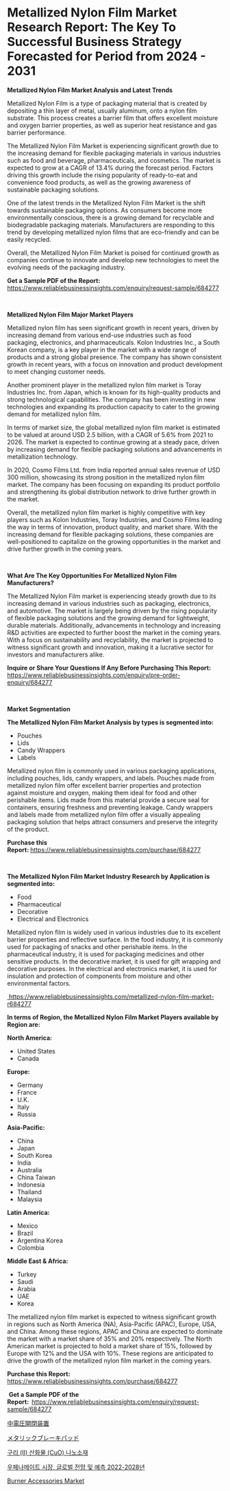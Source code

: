 <p><h1>Metallized Nylon Film Market Research Report: The Key To Successful Business Strategy Forecasted for Period from 2024 - 2031</h1></p><p><strong>Metallized Nylon Film Market Analysis and Latest Trends</strong></p>
<p><p>Metallized Nylon Film is a type of packaging material that is created by depositing a thin layer of metal, usually aluminum, onto a nylon film substrate. This process creates a barrier film that offers excellent moisture and oxygen barrier properties, as well as superior heat resistance and gas barrier performance.</p><p>The Metallized Nylon Film Market is experiencing significant growth due to the increasing demand for flexible packaging materials in various industries such as food and beverage, pharmaceuticals, and cosmetics. The market is expected to grow at a CAGR of 13.4% during the forecast period. Factors driving this growth include the rising popularity of ready-to-eat and convenience food products, as well as the growing awareness of sustainable packaging solutions.</p><p>One of the latest trends in the Metallized Nylon Film Market is the shift towards sustainable packaging options. As consumers become more environmentally conscious, there is a growing demand for recyclable and biodegradable packaging materials. Manufacturers are responding to this trend by developing metallized nylon films that are eco-friendly and can be easily recycled.</p><p>Overall, the Metallized Nylon Film Market is poised for continued growth as companies continue to innovate and develop new technologies to meet the evolving needs of the packaging industry.</p></p>
<p><strong>Get a Sample PDF of the Report:&nbsp;</strong> <a href="https://www.reliablebusinessinsights.com/enquiry/request-sample/684277">https://www.reliablebusinessinsights.com/enquiry/request-sample/684277</a></p>
<p>&nbsp;</p>
<p><strong>Metallized Nylon Film Major Market Players</strong></p>
<p><p>Metallized nylon film has seen significant growth in recent years, driven by increasing demand from various end-use industries such as food packaging, electronics, and pharmaceuticals. Kolon Industries Inc., a South Korean company, is a key player in the market with a wide range of products and a strong global presence. The company has shown consistent growth in recent years, with a focus on innovation and product development to meet changing customer needs.</p><p>Another prominent player in the metallized nylon film market is Toray Industries Inc. from Japan, which is known for its high-quality products and strong technological capabilities. The company has been investing in new technologies and expanding its production capacity to cater to the growing demand for metallized nylon film.</p><p>In terms of market size, the global metallized nylon film market is estimated to be valued at around USD 2.5 billion, with a CAGR of 5.6% from 2021 to 2026. The market is expected to continue growing at a steady pace, driven by increasing demand for flexible packaging solutions and advancements in metallization technology.</p><p>In 2020, Cosmo Films Ltd. from India reported annual sales revenue of USD 300 million, showcasing its strong position in the metallized nylon film market. The company has been focusing on expanding its product portfolio and strengthening its global distribution network to drive further growth in the market.</p><p>Overall, the metallized nylon film market is highly competitive with key players such as Kolon Industries, Toray Industries, and Cosmo Films leading the way in terms of innovation, product quality, and market share. With the increasing demand for flexible packaging solutions, these companies are well-positioned to capitalize on the growing opportunities in the market and drive further growth in the coming years.</p></p>
<p>&nbsp;</p>
<p><strong>What Are The Key Opportunities For Metallized Nylon Film Manufacturers?</strong></p>
<p><p>The Metallized Nylon Film market is experiencing steady growth due to its increasing demand in various industries such as packaging, electronics, and automotive. The market is largely being driven by the rising popularity of flexible packaging solutions and the growing demand for lightweight, durable materials. Additionally, advancements in technology and increasing R&D activities are expected to further boost the market in the coming years. With a focus on sustainability and recyclability, the market is projected to witness significant growth and innovation, making it a lucrative sector for investors and manufacturers alike.</p></p>
<p><strong>Inquire or Share Your Questions If Any Before Purchasing This Report:</strong> <a href="https://www.reliablebusinessinsights.com/enquiry/pre-order-enquiry/684277">https://www.reliablebusinessinsights.com/enquiry/pre-order-enquiry/684277</a></p>
<p>&nbsp;</p>
<p><strong>Market Segmentation</strong></p>
<p><strong>The Metallized Nylon Film Market Analysis by types is segmented into:</strong></p>
<p><ul><li>Pouches</li><li>Lids</li><li>Candy Wrappers</li><li>Labels</li></ul></p>
<p><p>Metallized nylon film is commonly used in various packaging applications, including pouches, lids, candy wrappers, and labels. Pouches made from metallized nylon film offer excellent barrier properties and protection against moisture and oxygen, making them ideal for food and other perishable items. Lids made from this material provide a secure seal for containers, ensuring freshness and preventing leakage. Candy wrappers and labels made from metallized nylon film offer a visually appealing packaging solution that helps attract consumers and preserve the integrity of the product.</p></p>
<p><strong>Purchase this Report:&nbsp;</strong><a href="https://www.reliablebusinessinsights.com/purchase/684277">https://www.reliablebusinessinsights.com/purchase/684277</a></p>
<p>&nbsp;</p>
<p><strong>The Metallized Nylon Film Market Industry Research by Application is segmented into:</strong></p>
<p><ul><li>Food</li><li>Pharmaceutical</li><li>Decorative</li><li>Electrical and Electronics</li></ul></p>
<p><p>Metallized nylon film is widely used in various industries due to its excellent barrier properties and reflective surface. In the food industry, it is commonly used for packaging of snacks and other perishable items. In the pharmaceutical industry, it is used for packaging medicines and other sensitive products. In the decorative market, it is used for gift wrapping and decorative purposes. In the electrical and electronics market, it is used for insulation and protection of components from moisture and other environmental factors.</p></p>
<p><a href="https://www.reliablebusinessinsights.com/metallized-nylon-film-market-r684277">&nbsp;https://www.reliablebusinessinsights.com/metallized-nylon-film-market-r684277</a></p>
<p><strong>In terms of Region, the Metallized Nylon Film Market Players available by Region are:</strong></p>
<p>
    <p> <strong> North America: </strong>
        <ul>
            <li>United States</li>
            <li>Canada</li>
        </ul>
        </p> 
    <p> <strong> Europe: </strong>
        <ul>
            <li>Germany</li>
            <li>France</li>
            <li>U.K.</li>
            <li>Italy</li>
            <li>Russia</li>
        </ul>
        </p> 
    <p> <strong> Asia-Pacific: </strong>
        <ul>
            <li>China</li>
            <li>Japan</li>
            <li>South Korea</li>
            <li>India</li>
            <li>Australia</li>
            <li>China Taiwan</li>
            <li>Indonesia</li>
            <li>Thailand</li>
            <li>Malaysia</li>
        </ul>
        </p> 
    <p> <strong> Latin America: </strong>
        <ul>
            <li>Mexico</li>
            <li>Brazil</li>
            <li>Argentina Korea</li>
            <li>Colombia</li>
        </ul>
        </p> 
    <p> <strong> Middle East & Africa: </strong>
        <ul>
            <li>Turkey</li>
            <li>Saudi</li>
            <li>Arabia</li>
            <li>UAE</li>
            <li>Korea</li>
        </ul>
    </p>
    </p>
<p><p>The metallized nylon film market is expected to witness significant growth in regions such as North America (NA), Asia-Pacific (APAC), Europe, USA, and China. Among these regions, APAC and China are expected to dominate the market with a market share of 35% and 20% respectively. The North American market is projected to hold a market share of 15%, followed by Europe with 12% and the USA with 10%. These regions are anticipated to drive the growth of the metallized nylon film market in the coming years.</p></p>
<p><strong>Purchase this Report: </strong><a href="https://www.reliablebusinessinsights.com/purchase/684277">https://www.reliablebusinessinsights.com/purchase/684277</a></p>
<p>&nbsp;<strong>Get a Sample PDF of the Report:&nbsp;&nbsp;</strong><a href="https://www.reliablebusinessinsights.com/enquiry/request-sample/684277">https://www.reliablebusinessinsights.com/enquiry/request-sample/684277</a></p>
<p><strong></strong></p>
<p><p><a href="https://medium.com/@austinjames1907/2024%E5%B9%B4%E3%81%8B%E3%82%892031%E5%B9%B4%E3%81%BE%E3%81%A7%E3%81%AE7-%E3%81%AEcagr%E3%81%A7%E6%8B%A1%E5%A4%A7%E3%81%97%E3%81%A6%E3%81%84%E3%82%8B%E4%B8%AD%E5%9C%A7%E3%82%B9%E3%82%A4%E3%83%83%E3%83%81%E3%82%AE%E3%83%A4%E5%B8%82%E5%A0%B4%E3%81%AE%E3%82%B5%E3%82%A4%E3%82%BA%E3%81%AB%E9%96%A2%E3%81%99%E3%82%8B%E6%B4%9E%E5%AF%9F-7326d3553167">中電圧開閉装置</a></p><p><a href="https://medium.com/@austinjames1907/%E6%AC%A1%E3%81%AE%E6%96%87%E7%AB%A0%E3%82%92%E6%97%A5%E6%9C%AC%E8%AA%9E%E3%81%AB%E7%BF%BB%E8%A8%B3%E3%81%97%E3%81%BE%E3%81%99-%E8%A3%BD%E5%93%81%E3%82%BF%E3%82%A4%E3%83%97-%E3%82%A2%E3%83%97%E3%83%AA%E3%82%B1%E3%83%BC%E3%82%B7%E3%83%A7%E3%83%B3-%E5%9C%B0%E5%9F%9F%E5%88%A5%E3%81%AE%E3%82%B0%E3%83%AD%E3%83%BC%E3%83%90%E3%83%AB%E9%87%91%E5%B1%9E%E8%A3%BD%E3%83%96%E3%83%AC%E3%83%BC%E3%82%AD%E3%83%91%E3%83%83%E3%83%89%E5%B8%82%E5%A0%B4%E8%A6%8F%E6%A8%A1%E3%81%8A%E3%82%88%E3%81%B3%E3%82%B7%E3%82%A7%E3%82%A2%E5%88%86%E6%9E%90-2024%E5%B9%B4-2031%E5%B9%B4-05ed024e1736">メタリックブレーキパッド</a></p><p><a href="https://github.com/LuckeyCorbin/Market-Research-Report-List-1/blob/main/5732671139678.md">구리 (II) 산화물 (CuO) 나노소재</a></p><p><a href="https://medium.com/@jerrodhilll68/%EA%B8%80%EB%A1%9C%EB%B2%8C-ufenamate-%EC%8B%9C%EC%9E%A5-%EA%B8%80%EB%A1%9C%EB%B2%8C-%EC%A0%84%EB%A7%9D-%EB%B0%8F-%EC%98%88%EC%B8%A1-2022-2028-%EC%8B%9C%EC%9E%A5-%EA%B7%9C%EB%AA%A8-%EB%B0%8F-%EC%A0%90%EC%9C%A0%EC%9C%A8-%EB%B6%84%EC%84%9D-%EC%A0%9C%ED%92%88-%EC%9C%A0%ED%98%95-%EC%A0%81%EC%9A%A9-%EB%B6%84%EC%95%BC-%EC%A7%80%EC%97%AD%EB%B3%84-%EC%98%88%EC%B8%A1-2024-2031-8412a7f0efe7">우페나메이트 시장, 글로벌 전망 및 예측 2022-2028년</a></p><p><a href="https://www.linkedin.com/pulse/burner-accessories-market-insight-trends-growth-forecasted-tdnee">Burner Accessories Market</a></p></p>